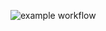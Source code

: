 ![example workflow](https://github.com/martishevich/test-github-actions-ci/app/actions/workflows/workflow.yml/badge.svg)